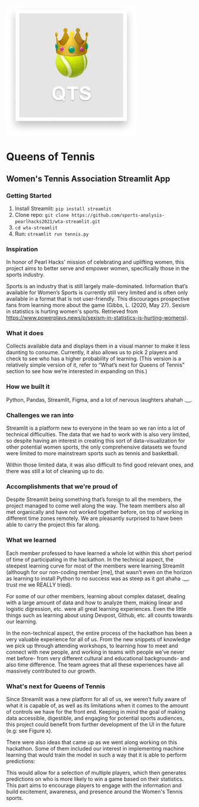 ![logo](images/logo.png)

# Queens of Tennis
## Women's Tennis Association Streamlit App

### Getting Started 

1. Install Streamlit: `pip install streamlit`
2. Clone repo: `git clone https://github.com/sports-analysis-pearlhacks2021/wta-streamlit.git`
3. `cd wta-streamlit`
4. Run: `streamlit run tennis.py`

### Inspiration
In honor of Pearl Hacks' mission of celebrating and uplifting women, this project aims to better serve and empower women, specifically those in the sports industry.

Sports is an industry that is still largely male-dominated. Information that’s available for Women’s Sports is currently still very limited and is often only available in a format that is not user-friendly. This discourages prospective fans from learning more about the game (Gibbs, L. (2020, May 27). Sexism in statistics is hurting women's sports. Retrieved from https://www.powerplays.news/p/sexism-in-statistics-is-hurting-womens).

### What it does
Collects available data and displays them in a visual manner to make it less daunting to consume. Currently, it also allows us to pick 2 players and check to see who has a higher probability of learning. (This version is a relatively simple version of it, refer to “What’s next for Queens of Tennis” section to see how we’re interested in expanding on this.)

### How we built it
Python, Pandas, Streamlit, Figma, and a lot of nervous laughters ahahah .__.

### Challenges we ran into
Streamlit is a platform new to everyone in the team so we ran into a lot of technical difficulties. The data that we had to work with is also very limited, so despite having an interest in creating this sort of data-visualization for other potential women sports, the only comprehensive datasets we found were limited to more mainstream sports such as tennis and basketball.

Within those limited data, it was also difficult to find good relevant ones, and there was still a lot of cleaning up to do.

### Accomplishments that we're proud of
Despite Streamlit being something that’s foreign to all the members, the project managed to come well along the way. The team members also all met organically and have not worked together before, on top of working in different time zones remotely. We are pleasantly surprised to have been able to carry the project this far along.

### What we learned
Each member professed to have learned a whole lot within this short period of time of participating in the hackathon. In the technical aspect, the steepest learning curve for most of the members were learning Streamlit (although for our non-coding member [me], that wasn’t even on the horizon as learning to install Python to no success was as steep as it got ahaha .__. trust me we REALLY tried).

For some of our other members, learning about complex dataset, dealing with a large amount of data and how to analyze them, making linear and logistic digression, etc. were all great learning experiences. Even the little things such as learning about using Devpost, Github, etc. all counts towards our learning.

In the non-technical aspect, the entire process of the hackathon has been a very valuable experience for all of us. From the new snippets of knowledge we pick up through attending workshops, to learning how to meet and connect with new people, and working in teams with people we’ve never met before- from very different cultural and educational backgrounds- and also time difference. The team agrees that all these experiences have all massively contributed to our growth.

### What's next for Queens of Tennis
Since Streamlit was a new platform for all of us, we weren’t fully aware of what it is capable of, as well as its limitations when it comes to the amount of controls we have for the front end. Keeping in mind the goal of making data accessible, digestible, and engaging for potential sports audiences, this project could benefit from further development of the UI in the future (e.g: see Figure x).

There were also ideas that came up as we went along working on this hackathon. Some of them included our interest in implementing machine learning that would train the model in such a way that it is able to perform predictions:

This would allow for a selection of multiple players, which then generates predictions on who is more likely to win a game based on their statistics. This part aims to encourage players to engage with the information and build excitement, awareness, and presence around the Women's Tennis sports.
